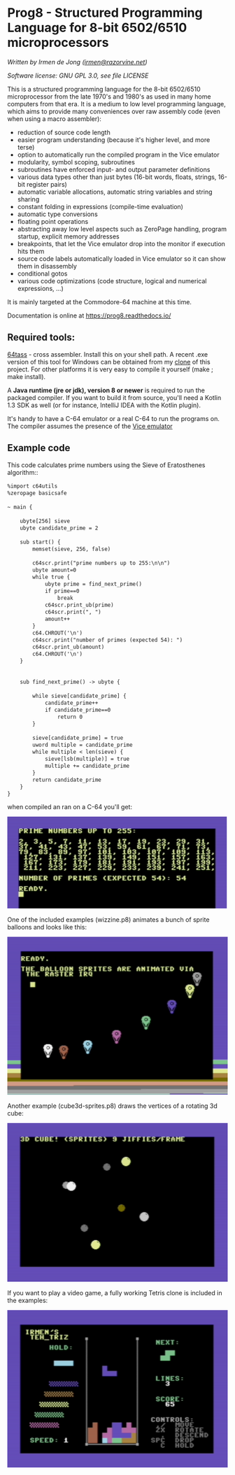 Prog8 - Structured Programming Language for 8-bit 6502/6510 microprocessors
===========================================================================

*Written by Irmen de Jong (irmen@razorvine.net)*

*Software license: GNU GPL 3.0, see file LICENSE*


This is a structured programming language for the 8-bit 6502/6510 microprocessor from the late 1970's and 1980's
as used in many home computers from that era. It is a medium to low level programming language,
which aims to provide many conveniences over raw assembly code (even when using a macro assembler):

- reduction of source code length
- easier program understanding (because it's higher level, and more terse)
- option to automatically run the compiled program in the Vice emulator  
- modularity, symbol scoping, subroutines
- subroutines have enforced input- and output parameter definitions
- various data types other than just bytes (16-bit words, floats, strings, 16-bit register pairs)
- automatic variable allocations, automatic string variables and string sharing
- constant folding in expressions (compile-time evaluation)
- automatic type conversions
- floating point operations
- abstracting away low level aspects such as ZeroPage handling, program startup, explicit memory addresses
- breakpoints, that let the Vice emulator drop into the monitor if execution hits them
- source code labels automatically loaded in Vice emulator so it can show them in disassembly
- conditional gotos
- various code optimizations (code structure, logical and numerical expressions, ...) 


It is mainly targeted at the Commodore-64 machine at this time.

Documentation is online at https://prog8.readthedocs.io/


Required tools:
---------------

[64tass](https://sourceforge.net/projects/tass64/) - cross assembler. Install this on your shell path.
A recent .exe version of this tool for Windows can be obtained from my [clone](https://github.com/irmen/64tass/releases) of this project.
For other platforms it is very easy to compile it yourself (make ; make install).

A **Java runtime (jre or jdk), version 8 or newer**  is required to run the packaged compiler.
If you want to build it from source, you'll need a Kotlin 1.3 SDK as well (or for instance,
IntelliJ IDEA with the Kotlin plugin).

It's handy to have a C-64 emulator or a real C-64 to run the programs on. The compiler assumes the presence
of the [Vice emulator](http://vice-emu.sourceforge.net/)


Example code
------------

This code calculates prime numbers using the Sieve of Eratosthenes algorithm::

    %import c64utils
    %zeropage basicsafe

    ~ main {

        ubyte[256] sieve
        ubyte candidate_prime = 2

        sub start() {
            memset(sieve, 256, false)

            c64scr.print("prime numbers up to 255:\n\n")
            ubyte amount=0
            while true {
                ubyte prime = find_next_prime()
                if prime==0
                    break
                c64scr.print_ub(prime)
                c64scr.print(", ")
                amount++
            }
            c64.CHROUT('\n')
            c64scr.print("number of primes (expected 54): ")
            c64scr.print_ub(amount)
            c64.CHROUT('\n')
        }


        sub find_next_prime() -> ubyte {

            while sieve[candidate_prime] {
                candidate_prime++
                if candidate_prime==0
                    return 0
            }

            sieve[candidate_prime] = true
            uword multiple = candidate_prime
            while multiple < len(sieve) {
                sieve[lsb(multiple)] = true
                multiple += candidate_prime
            }
            return candidate_prime
        }
    }


when compiled an ran on a C-64 you'll get:

![c64 screen](docs/source/_static/primes_example.png)


One of the included examples (wizzine.p8) animates a bunch of sprite balloons and looks like this:

![wizzine screen](docs/source/_static/wizzine.png)

Another example (cube3d-sprites.p8) draws the vertices of a rotating 3d cube:

![cube3d screen](docs/source/_static/cube3d.png)

If you want to play a video game, a fully working Tetris clone is included in the examples:

![tehtriz_screen](docs/source/_static/tehtriz.png)
